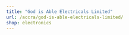 ```yaml
---
title: "God is Able Electricals Limited"
url: /accra/god-is-able-electricals-limited/
shop: electronics
---
```

